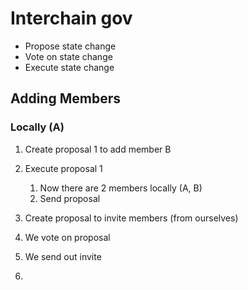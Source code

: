 # Interchain gov

- Propose state change
- Vote on state change
- Execute state change

## Adding Members

### Locally (A)
1. Create proposal 1 to add member B 
2. Execute proposal 1
    1. Now there are 2 members locally (A, B)
   2. Send proposal 



1. Create proposal to invite members (from ourselves)
2. We vote on proposal
3. We send out invite
4. 
